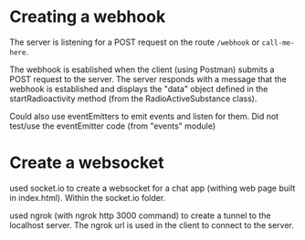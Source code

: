 # Creating a webhook

The server is listening for a POST request on the route `/webhook` or `call-me-here`.

The webhook is esablished when the client (using Postman) submits a POST request to the server. The server responds with a message that the webhook is established and displays the "data" object defined in the startRadioactivity method (from the RadioActiveSubstance class).

Could also use eventEmitters to emit events and listen for them.
Did not test/use the eventEmitter code (from "events" module)

# Create a websocket

used socket.io to create a websocket for a chat app (withing web page built in index.html). Within the socket.io folder.

used ngrok (with ngrok http 3000 command) to create a tunnel to the localhost server. The ngrok url is used in the client to connect to the server.
